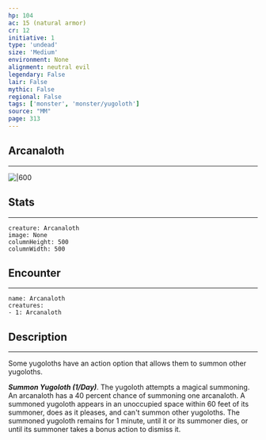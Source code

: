 ```yaml
---
hp: 104
ac: 15 (natural armor)
cr: 12
initiative: 1
type: 'undead'    
size: 'Medium'
environment: None
alignment: neutral evil
legendary: False
lair: False
mythic: False
regional: False
tags: ['monster', 'monster/yugoloth']
source: "MM"
page: 313
---
```


## Arcanaloth
---

![|600](D:/Program%20Files/5e.tools/img/bestiary/MM/Arcanaloth.jpg)

## Stats
---

```statblock
creature: Arcanaloth
image: None
columnHeight: 500
columnWidth: 500
```

## Encounter
---

```encounter-table
name: Arcanaloth
creatures:
- 1: Arcanaloth
```

## Description
---


Some yugoloths have an action option that allows them to summon other yugoloths.

**_Summon Yugoloth (1/Day)_**. The yugoloth attempts a magical summoning.
An arcanaloth has a 40 percent chance of summoning one arcanaloth.
A summoned yugoloth appears in an unoccupied space within 60 feet of its summoner, does as it pleases, and can't summon other yugoloths. The summoned yugoloth remains for 1 minute, until it or its summoner dies, or until its summoner takes a bonus action to dismiss it.




